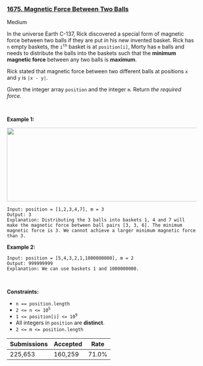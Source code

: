 ### [1675. Magnetic Force Between Two Balls](https://leetcode.com/problems/magnetic-force-between-two-balls/description/?envType=daily-question&envId=2024-06-20)

Medium

In the universe Earth C-137, Rick discovered a special form of magnetic force between two balls if they are put in his new invented basket. Rick has `` n `` empty baskets, the <code>i<sup>th</sup></code> basket is at `` position[i] ``, Morty has `` m `` balls and needs to distribute the balls into the baskets such that the __minimum magnetic force__ between any two balls is __maximum__.

Rick stated that magnetic force between two different balls at positions `` x `` and `` y `` is `` |x - y| ``.

Given the integer array `` position `` and the integer `` m ``. Return _the required force_.

 

<strong class="example">Example 1:</strong>

<img alt="" src="https://assets.leetcode.com/uploads/2020/08/11/q3v1.jpg" style="width: 562px; height: 195px;"/>

```
Input: position = [1,2,3,4,7], m = 3
Output: 3
Explanation: Distributing the 3 balls into baskets 1, 4 and 7 will make the magnetic force between ball pairs [3, 3, 6]. The minimum magnetic force is 3. We cannot achieve a larger minimum magnetic force than 3.
```

<strong class="example">Example 2:</strong>

```
Input: position = [5,4,3,2,1,1000000000], m = 2
Output: 999999999
Explanation: We can use baskets 1 and 1000000000.
```

 

__Constraints:__

*   `` n == position.length ``
*   <code>2 <= n <= 10<sup>5</sup></code>
*   <code>1 <= position[i] <= 10<sup>9</sup></code>
*   All integers in `` position `` are __distinct__.
*   `` 2 <= m <= position.length ``

| Submissions    | Accepted     | Rate   |
| -------------- | ------------ | ------ |
| 225,653 | 160,259 | 71.0% |